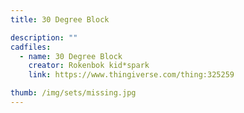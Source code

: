```yaml
---
title: 30 Degree Block

description: ""
cadfiles:
  - name: 30 Degree Block
    creator: Rokenbok kid*spark
    link: https://www.thingiverse.com/thing:325259

thumb: /img/sets/missing.jpg
---
```

